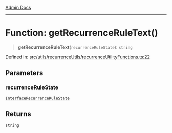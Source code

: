 [Admin Docs](/)

***

# Function: getRecurrenceRuleText()

> **getRecurrenceRuleText**(`recurrenceRuleState`): `string`

Defined in: [src/utils/recurrenceUtils/recurrenceUtilityFunctions.ts:22](https://github.com/gautam-divyanshu/talawa-admin/blob/7e5a95aa37ca1c5b95489b6b18ea8cf85fb3559b/src/utils/recurrenceUtils/recurrenceUtilityFunctions.ts#L22)

## Parameters

### recurrenceRuleState

[`InterfaceRecurrenceRuleState`](../../recurrenceTypes/interfaces/InterfaceRecurrenceRuleState.md)

## Returns

`string`
